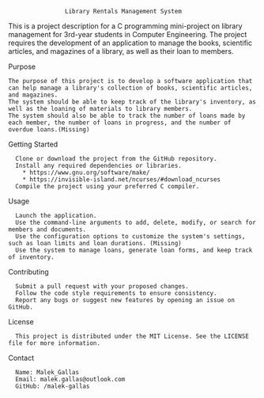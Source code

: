                     Library Rentals Management System

This is a project description for a C programming mini-project on library management for 3rd-year students in Computer Engineering.
The project requires the development of an application to manage the books, scientific articles, and magazines of a library, as well as their loan to members.

  Purpose

    The purpose of this project is to develop a software application that can help manage a library's collection of books, scientific articles, and magazines.
    The system should be able to keep track of the library's inventory, as well as the loaning of materials to library members.
    The system should also be able to track the number of loans made by each member, the number of loans in progress, and the number of overdue loans.(Missing)

  Getting Started

      Clone or download the project from the GitHub repository.
      Install any required dependencies or libraries.
        * https://www.gnu.org/software/make/
        * https://invisible-island.net/ncurses/#download_ncurses
      Compile the project using your preferred C compiler.
      
  Usage

      Launch the application.
      Use the command-line arguments to add, delete, modify, or search for members and documents.
      Use the configuration options to customize the system's settings, such as loan limits and loan durations. (Missing)
      Use the system to manage loans, generate loan forms, and keep track of inventory.
      
  Contributing

      Submit a pull request with your proposed changes.
      Follow the code style requirements to ensure consistency.
      Report any bugs or suggest new features by opening an issue on GitHub.
      
  License

      This project is distributed under the MIT License. See the LICENSE file for more information.

  Contact

      Name: Malek_Gallas
      Email: malek.gallas@outlook.com
      GitHub: /malek-gallas
